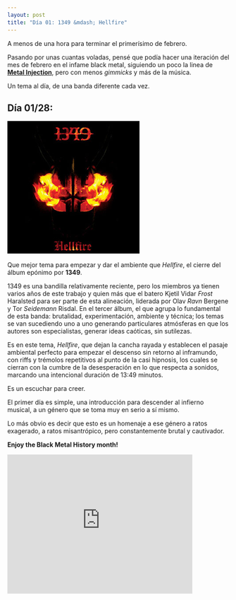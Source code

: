 ```yaml
---
layout: post
title: "Día 01: 1349 &mdash; Hellfire"
---
```


A menos de una hora para terminar el primerísimo de febrero.

Pasando por unas cuantas voladas, pensé que podía hacer una iteración del mes de febrero en el infame black metal, siguiendo un poco la linea de [**Metal Injection**](http://metalinjection.net/category/black-metal-history-month), pero con menos *gimmicks* y más de la música.

Un tema al día, de una banda diferente cada vez.

<!-- more -->

## Día 01/28:

![Portada del Álbum](/images/1349-hellfire.jpg)

Que mejor tema para empezar y dar el ambiente que *Hellfire*, el cierre del álbum epónimo por **1349**.

1349 es una bandilla relativamente reciente, pero los miembros ya tienen varios años de este trabajo y quien más que el batero Kjetil Vidar *Frost* Haralsted para ser parte de esta alineación, liderada por Olav *Ravn* Bergene y Tor *Seidemann* Risdal. En el tercer álbum, el que agrupa lo fundamental de esta banda: brutalidad, experimentación, ambiente y técnica; los temas se van sucediendo uno a uno generando particulares atmósferas en que los autores son especialistas, generar ideas caóticas, sin sutilezas.

Es en este tema, *Hellfire*, que dejan la cancha rayada y establecen el pasaje ambiental perfecto para empezar el descenso sin retorno al inframundo, con riffs y trémolos repetitivos al punto de la casi hipnosis, los cuales se cierran con la cumbre de la desesperación en lo que respecta a sonidos, marcando una intencional duración de 13:49 minutos.

Es un escuchar para creer.

El primer día es simple, una introducción para descender al infierno musical, a un género que se toma muy en serio a sí mismo.

Lo más obvio es decir que esto es un homenaje a ese género a ratos exagerado, a ratos misantrópico, pero constantemente brutal y cautivador.

**Enjoy the Black Metal History month!**

<iframe width="420" height="315" src="https://www.youtube.com/embed/Oy4--xMwVdw" frameborder="0" allowfullscreen></iframe>
